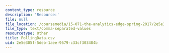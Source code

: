 ```yaml
---
content_type: resource
description: 'Resource:'
file: null
file_location: /coursemedia/15-071-the-analytics-edge-spring-2017/2e5e305f5deb1aee9679c33cf303484b_PollingData.csv
file_type: text/comma-separated-values
resourcetype: Other
title: PollingData.csv
uid: 2e5e305f-5deb-1aee-9679-c33cf303484b
---
```

